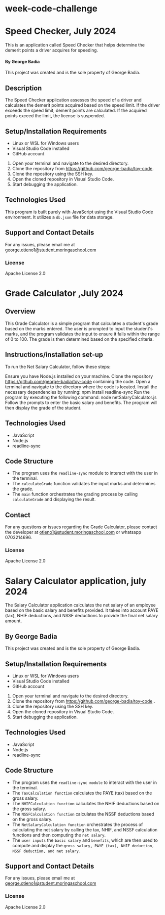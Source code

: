 # week-code-challenge

# Speed Checker, July 2024

This is an application called Speed Checker that helps determine the demerit points a driver acquires for speeding.

#### By **George Badia**

This project was created and is the sole property of George Badia.

## Description

The Speed Checker application assesses the speed of a driver and calculates the demerit points acquired based on the speed limit. If the driver exceeds the speed limit, demerit points are calculated. If the acquired points exceed the limit, the license is suspended.

## Setup/Installation Requirements

- Linux or WSL for Windows users
- Visual Studio Code installed
- GitHub account

1. Open your terminal and navigate to the desired directory.
2. Clone the repository from https://github.com/george-badia/toy-code.
3. Clone the repository using the SSH key.
4. Open the cloned repository in Visual Studio Code.
5. Start debugging the application.
   
## Technologies Used

This program is built purely with JavaScript using the Visual Studio Code environment. It utilizes a `db.json` file for data storage.

## Support and Contact Details

For any issues, please email me at george.otieno1@student.moringaschool.com

### License

Apache License 2.0


# Grade Calculator ,July 2024

## Overview
This Grade Calculator is a simple program that calculates a student's grade based on the marks entered. The user is prompted to input the student's marks, and the program validates the input to ensure it falls within the range of 0 to 100. The grade is then determined based on the specified criteria.

## Instructions/installation set-up
To run the Net Salary Calculator, follow these steps:

Ensure you have Node.js installed on your machine.
Clone the repository https://github.com/george-badia/toy-code containing the code.
Open a terminal and navigate to the directory where the code is located.
Install the necessary dependencies by running: npm install readline-sync
Run the program by executing the following command: node netSalaryCalculator.js
Follow the prompts to enter the basic salary and benefits. The program will then display the grade of the student.
## Technologies Used
- JavaScript
- Node.js
- readline-sync

## Code Structure
- The program uses the `readline-sync` module to interact with the user in the terminal.
- The `calculateGrade` function validates the input marks and determines the grade.
- The `main` function orchestrates the grading process by calling `calculateGrade` and displaying the result.

## Contact
For any questions or issues regarding the Grade Calculator, please contact the developer at otieno1@student.moringaschool.com or whatsapp 0703214696.

### License

Apache License 2.0

# Salary Calculator application, july 2024

The Salary Calculator application calculates the net salary of an employee based on the basic salary and benefits provided. It takes into account PAYE (tax), NHIF deductions, and NSSF deductions to provide the final net salary amount.

## By **George Badia**

This project was created and is the sole property of George Badia.

## Setup/Installation Requirements

- Linux or WSL for Windows users
- Visual Studio Code installed
- GitHub account

1. Open your terminal and navigate to the desired directory.
2. Clone the repository from https://github.com/george-badia/toy-code .
3. Clone the repository using the SSH key.
4. Open the cloned repository in Visual Studio Code.
5. Start debugging the application.
   
## Technologies Used

- JavaScript
- Node.js
- readline-sync

## Code Structure
- The program uses the `readline-sync module` to interact with the user in the terminal.
- The `TaxCalculation function` calculates the PAYE (tax) based on the gross salary.
- The `NHIFCalculation function` calculates the NHIF deductions based on the gross salary.
- The `NSSFCalculation function` calculates the NSSF deductions based on the gross salary.
- The `NetSalaryCalculation function` orchestrates the process of calculating the net salary by calling the tax, NHIF, and NSSF calculation functions and then computing the `net salary`.
- The `user inputs` the `basic salary` and `benefits`, which are then used to compute and display the `gross salary, PAYE (tax), NHIF deduction, NSSF deduction, and net salary`.

## Support and Contact Details

For any issues, please email me at george.otieno1@student.moringaschool.com

### License

Apache License 2.0

